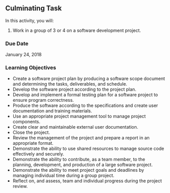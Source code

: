 ## Culminating Task

In this activity, you will:
1. Work in a group of 3 or 4 on a software development project.


### Due Date
January 24, 2018

### Learning Objectives
* Create a software project plan by producing a software scope document and determining the tasks, deliverables, and schedule.
* Develop the software project according to the project plan.
* Develop and implement a formal testing plan for a software project to ensure program correctness.
* Produce the software according to the specifications and create user documentation and training materials.
* Use an appropriate project management tool to manage project components.
* Create clear and maintainable external user documentation.
* Close the project.
* Review the management of the project and prepare a report in an appropriate format.
* Demonstrate the ability to use shared resources to manage source code effectively and securely.
* Demonstrate the ability to contribute, as a team member, to the planning, development, and production of a large software project.
* Demonstrate the ability to meet project goals and deadlines by managing individual time during a group project.
* Reflect on, and assess, team and individual progress during the project review.
